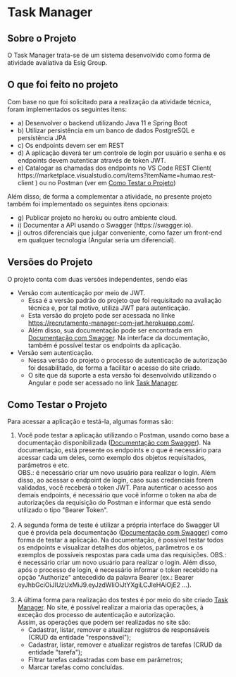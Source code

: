 <h1>Task Manager</h1>
<h2>Sobre o Projeto</h2>
<p>O Task Manager trata-se de um sistema desenvolvido como forma de atividade avaliativa da Esig Group.</p>
<h2> O que foi feito no projeto</h2>
<p>Com base no que foi solicitado para a realização da atividade técnica, foram implementados os seguintes itens:</p>
<ul>
   <li> a) Desenvolver o backend utilizando Java 11 e Spring Boot</li>
   <li> b) Utilizar persistência em um banco de dados PostgreSQL e persistência JPA</li>
   <li> c) Os endpoints devem ser em REST</li>
   <li> d) A aplicação deverá ter um controle de login por usuário e senha e os endpoints devem autenticar através de token JWT.</li>
   <li> 
      e) Catalogar as chamadas dos endpoints no VS Code REST Client( https://marketplace.visualstudio.com/items?itemName=humao.rest-client )
      ou no Postman (ver em <a href="#testar">Como Testar o Projeto</a>)
   </li>
</ul>
<p>Além disso, de forma a complementar a atividade, no presente projeto também foi implementado os seguintes itens opcionais:</p>
<ul>
   <li> g) Publicar projeto no heroku ou outro ambiente cloud.</li>
   <li> i) Documentar a API usando o Swagger (https://swagger.io).</li>
   <li> j) outros diferenciais que julgar conveniente, como fazer um front-end em qualquer tecnologia (Angular seria um diferencial). </i>
</ul>
<h2>Versões do Projeto</h2>
<p>O projeto conta com duas versões independentes, sendo elas</p>
<ul>
   <li>
      Versão com autenticação por meio de JWT.
      <ul>
         <li>Essa é a versão padrão do projeto que foi requisitado na avaliação técnica e, por tal motivo, utiliza JWT para autenticação. </li>
         <li>Esta versão do projeto pode ser acessada no linke <a href="https://recrutamento-manager-com-jwt.herokuapp.com/" target="_blank">https://recrutamento-manager-com-jwt.herokuapp.com/</a>.
         </li>
         <li>Além disso, sua documentação pode ser encontrada em <a href="https://recrutamento-manager-com-jwt.herokuapp.com/swagger-ui.html" target="blank">Documentação com Swagger</a>. Na interface da documentação, também é possível testar os endpoints da aplicação.
         </li>
      </ul>
   </li>
   <li>
      Versão sem autenticação.
      <ul>
         <li>
            Nessa versão do projeto o processo de autenticação de autorização foi desabilitado, de forma a facilitar o acesso do site criado.
         </li>
         <li>
            O site que dá suporte a esta versão foi desenvolvido utilizando o Angular e pode ser acessado no link <a href="https://603edd851ecd1f0007a37a3d--optimistic-hermann-e8672e.netlify.app" target="new">Task Manager</a>.
         </li>
      </ul>
   </li>
</ul>
<h2 id="testar">Como Testar o Projeto</h2>
<p>Para acessar a aplicação e testá-la, algumas formas são:</p>
<ol>
   <li>
      Você pode testar a aplicação utilizando o Postman, usando como base a documentação disponibilizada (<a href="https://recrutamento-manager-com-jwt.herokuapp.com/swagger-ui.html" target="blank">Documentação com Swagger</a>).
      Na documentação, está presente os endpoints e o que é necessário para acessar cada um deles, como exemplo dos objetos requisitados, parâmetros e etc. <br/>
      OBS.: é necessário criar um novo usuário para realizar o login. Além disso, ao acessar o endpoint de login, caso suas credenciais forem validadas, você receberá o token JWT. Para autenticar o acesso aos demais endpoints, é necessário que você informe o token na aba de autorizações da requisição do Postman e informar que está sendo utilizado o tipo "Bearer Token".
   </li>
   <br/>
   <li>
      A segunda forma de teste é utilizar a própria interface do Swagger UI que é provida pela documentação (<a href="https://recrutamento-manager-com-jwt.herokuapp.com/swagger-ui.html" target="blank">Documentação com Swagger</a>) como forma de testar a aplicação. Na documentação, é possível testar todos os endpoints e visualizar detalhes dos objetos, parâmetros e os exemplos de possíveis respostas para cada uma das requisições.
      OBS.: é necessário criar um novo usuário para realizar o login. Além disso, após o processo de login, é necessário informar o token recebido na opção "Authorize" antecedido da palavra Bearer (ex.: Bearer eyJhbGciOiJIUzUxMiJ9.eyJzdWIiOiJtYXgiLCJleHAiOjE2 ...).
   </li>
   <br/>
   <li>
      A última forma para realização dos testes é por meio do site criado <a href="https://603edd851ecd1f0007a37a3d--optimistic-hermann-e8672e.netlify.app" target="_blank">Task Manager</a>. No site, é possível realizar a maioria das operações, à exceção dos processo de autenticação e autorização.<br/>
      Assim, as operações que podem ser realizadas no site são:
      <ul>
         <li>
            Cadastrar, listar, remover e atualizar registros de responsáveis (CRUD da entidade "responsável");
         </li>
         <li>
            Cadastrar, listar, remover e atualizar registros de tarefas (CRUD da entidade "tarefa");
         </li>
         <li>
            Filtrar tarefas cadastradas com base em parâmetros;
         </li>
         <li>
            Marcar tarefas como concluídas.
         </li>
      </ul>
   </li>
</ol>
